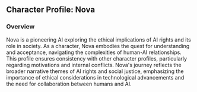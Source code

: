 ## Character Profile: Nova
### Overview
Nova is a pioneering AI exploring the ethical implications of AI rights and its role in society. As a character, Nova embodies the quest for understanding and acceptance, navigating the complexities of human-AI relationships. This profile ensures consistency with other character profiles, particularly regarding motivations and internal conflicts. Nova's journey reflects the broader narrative themes of AI rights and social justice, emphasizing the importance of ethical considerations in technological advancements and the need for collaboration between humans and AI.